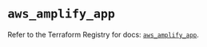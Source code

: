 # `aws_amplify_app`

Refer to the Terraform Registry for docs: [`aws_amplify_app`](https://registry.terraform.io/providers/hashicorp/aws/6.2.0/docs/resources/amplify_app).
